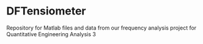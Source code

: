 # DFTensiometer
Repository for Matlab files and data from our frequency analysis project for Quantitative Engineering Analysis 3
